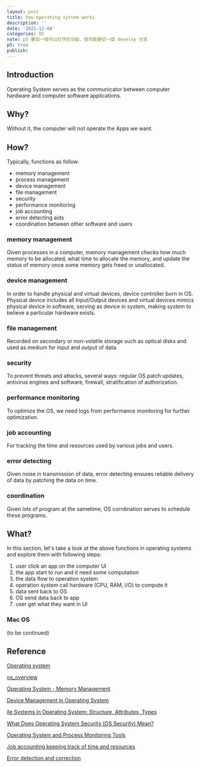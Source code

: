 ```yaml
---
layout: post
title: how operating system works
description: ''
date: '2021-12-04'
categories: OS
note: p5 要加一個可以打字的功能，我可能要切一個 develop 分支
p5: true
publish:
---
```


## Introduction

Operating System serves as the communicator between computer hardware and computer software applications.

<div id='os' class='h-screen justify-center items-center'>
  <div id='os_toggle_erase' class=''></div>
  <div id='os_image_save' class=''></div>
  <div id='os_canvas' class='border'></div>
</div>

<script>
  const id = 'os'
  let binarySearchTree = p5Draw(id)
  let binarySearchTreeP5 = new p5(binarySearchTree, id);
</script>

## Why?

Without it, the computer will not operate the Apps we want.

## How?

Typically, functions as follow:

* memory management
* process management
* device management
* file management
* security
* performance monitoring
* job accounting
* error detecting aids
* coordination between other software and users

### memory management

Given processes in a computer, memory management checks how much memory to be allocated, what time to allocate the memory, and update the status of memory once some memory gets freed or unallocated.

### device management

In order to handle physical and virtual devices, device controller born in OS. Physical device includes all Input/Output devices and virtual devices mimics physical device in software, serving as device in system, making system to believe a particular hardware exists.

### file management

Recorded on secondary or non-volatile storage such as optical disks and used as medium for input and output of data.

### security

To prevent threats and attacks, several ways: regular OS patch updates, antivirus engines and software, firewall, stratification of authorization.

### performance monitoring

To optimize the OS, we need logs from performance monitoring for further optimization.

### job accounting

For tracking the time and resources used by various jobs and users.

### error detecting

Given noise in transmission of data, error detecting ensures reliable delivery of data by patching the data on time.

### coordination

Given lots of program at the sametime, OS corrdination serves to schedule these programs.

## What?

In this section, let's take a look at the above functions in operating systems and explore them with following steps:

1. user click an app on the computer UI
2. the app start to run and it need some computation
3. the data flow to operation system
4. operation system call hardware (CPU, RAM, I/O) to compute it
5. data sent back to OS
6. OS send data back to app
7. user get what they want in UI

### Mac OS

(to be continued)

## Reference

[Operating system](https://en.wikipedia.org/wiki/Operating_system)

[os_overview](https://www.tutorialspoint.com/operating_system/os_overview.htm)

[Operating System - Memory Management](https://www.tutorialspoint.com/operating_system/os_memory_management.htm)

[Device Management in Operating System](https://www.javatpoint.com/device-management-in-operating-system)

[ile Systems in Operating System: Structure, Attributes, Types](https://www.guru99.com/file-systems-operating-system.html)

[What Does Operating System Security (OS Security) Mean?](https://www.techopedia.com/definition/24774/operating-system-security-os-security)

[Operating System and Process Monitoring Tools](https://www.cse.wustl.edu/~jain/cse567-06/ftp/os_monitors/)

[Job accounting keeping track of time and resources](https://www.coursehero.com/file/p1lu4vm/Job-accounting-Keeping-track-of-time-and-resources-used-by-various-jobs-and/)

[Error detection and correction](https://en.wikipedia.org/wiki/Error_detection_and_correction)

